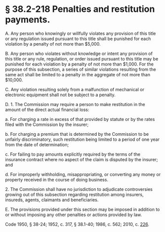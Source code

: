 # § 38.2-218 Penalties and restitution payments.

<p>A. Any person who knowingly or willfully violates any provision of this title or any regulation issued pursuant to this title shall be punished for each violation by a penalty of not more than $5,000.</p><p>B. Any person who violates without knowledge or intent any provision of this title or any rule, regulation, or order issued pursuant to this title may be punished for each violation by a penalty of not more than $1,000. For the purpose of this subsection, a series of similar violations resulting from the same act shall be limited to a penalty in the aggregate of not more than $10,000.</p><p>C. Any violation resulting solely from a malfunction of mechanical or electronic equipment shall not be subject to a penalty.</p><p>D. 1. The Commission may require a person to make restitution in the amount of the direct actual financial loss:</p><p>a. For charging a rate in excess of that provided by statute or by the rates filed with the Commission by the insurer;</p><p>b. For charging a premium that is determined by the Commission to be unfairly discriminatory, such restitution being limited to a period of one year from the date of determination;</p><p>c. For failing to pay amounts explicitly required by the terms of the insurance contract where no aspect of the claim is disputed by the insurer; and</p><p>d. For improperly withholding, misappropriating, or converting any money or property received in the course of doing business.</p><p>2. The Commission shall have no jurisdiction to adjudicate controversies growing out of this subsection regarding restitution among insurers, insureds, agents, claimants and beneficiaries.</p><p>E. The provisions provided under this section may be imposed in addition to or without imposing any other penalties or actions provided by law.</p><p>Code 1950, § 38-24; 1952, c. 317, § 38.1-40; 1986, c. 562; 2010, c. <a href='http://lis.virginia.gov/cgi-bin/legp604.exe?101+ful+CHAP0226'>226</a>.</p>